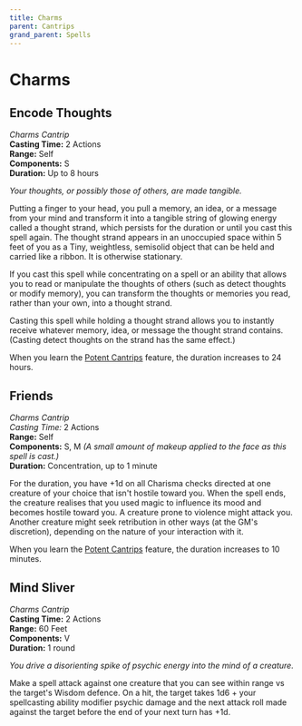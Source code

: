 ```yaml
---
title: Charms
parent: Cantrips
grand_parent: Spells
---
```


# Charms

## Encode Thoughts
*Charms Cantrip*<br>
**Casting Time:** 2 Actions<br>
**Range:** Self<br>
**Components:** S<br>
**Duration:** Up to 8 hours

*Your thoughts, or possibly those of others, are made tangible.*

Putting a finger to your head, you pull a memory, an idea, or a message from your mind and transform it into a tangible string of glowing energy called a thought strand, which persists for the duration or until you cast this spell again. The thought strand appears in an unoccupied space within 5 feet of you as a Tiny, weightless, semisolid object that can be held and carried like a ribbon. It is otherwise stationary.

If you cast this spell while concentrating on a spell or an ability that allows you to read or manipulate the thoughts of others (such as detect thoughts or modify memory), you can transform the thoughts or memories you read, rather than your own, into a thought strand.

Casting this spell while holding a thought strand allows you to instantly receive whatever memory, idea, or message the thought strand contains. (Casting detect thoughts on the strand has the same effect.)

When you learn the [Potent Cantrips](https://stormchaserroleplaying.com/stormchaserRPG/Classes/Mage/#potent-cantrips) feature, the duration increases to 24 hours.

## Friends
*Charms Cantrip*<br>
*Casting Time:* 2 Actions<br>
**Range:** Self<br>
**Components:** S, M *(A small amount of makeup applied to the face as this spell is cast.)*<br>
**Duration:** Concentration, up to 1 minute

For the duration, you have +1d on all Charisma checks directed at one creature of your choice that isn't hostile toward you. When the spell ends, the creature realises that you used magic to influence its mood and becomes hostile toward you. A creature prone to violence might attack you. Another creature might seek retribution in other ways (at the GM's discretion), depending on the nature of your interaction with it.

When you learn the [Potent Cantrips](https://stormchaserroleplaying.com/stormchaserRPG/Classes/Mage/#potent-cantrips) feature, the duration increases to 10 minutes.

## Mind Sliver
*Charms Cantrip*<br>
**Casting Time:** 2 Actions<br>
**Range:** 60 Feet<br>
**Components:** V<br>
**Duration:** 1 round

*You drive a disorienting spike of psychic energy into the mind of a creature.*

Make a spell attack against one creature that you can see within range vs the target's Wisdom defence. On a hit, the target takes 1d6 + your spellcasting ability modifier psychic damage and the next attack roll made against the target before the end of your next turn has +1d.

